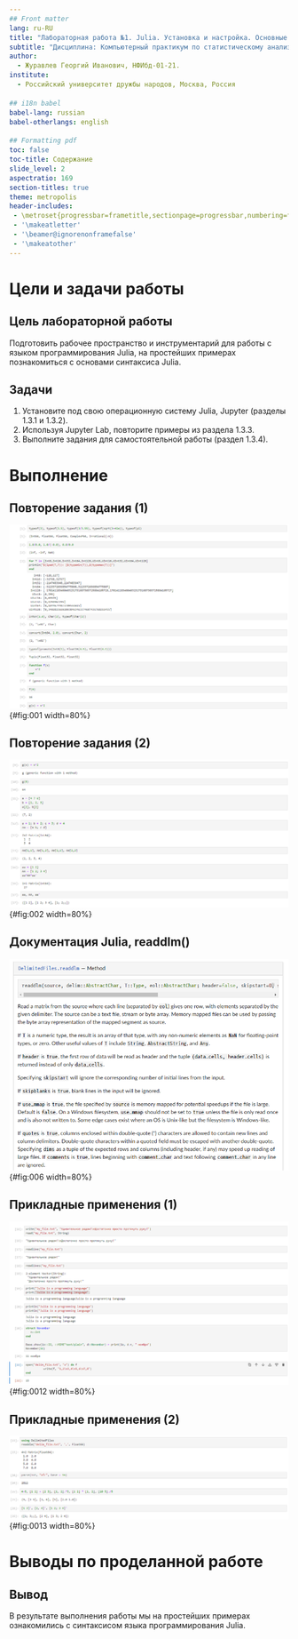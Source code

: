 ```yaml
---
## Front matter
lang: ru-RU
title: "Лабораторная работа №1. Julia. Установка и настройка. Основные принципы"
subtitle: "Дисциплина: Компьютерный практикум по статистическому анализу данных"
author:
  - Журавлев Георгий Иванович, НФИбд-01-21.
institute:
  - Российский университет дружбы народов, Москва, Россия

## i18n babel
babel-lang: russian
babel-otherlangs: english

## Formatting pdf
toc: false
toc-title: Содержание
slide_level: 2
aspectratio: 169
section-titles: true
theme: metropolis
header-includes:
 - \metroset{progressbar=frametitle,sectionpage=progressbar,numbering=fraction}
 - '\makeatletter'
 - '\beamer@ignorenonframefalse'
 - '\makeatother'
---
```


# Цели и задачи работы

## Цель лабораторной работы

Подготовить рабочее пространство и инструментарий для работы с языком программирования Julia, на простейших примерах
познакомиться с основами синтаксиса Julia.

## Задачи

1. Установите под свою операционную систему Julia, Jupyter (разделы 1.3.1 и 1.3.2).
2. Используя Jupyter Lab, повторите примеры из раздела 1.3.3.
3. Выполните задания для самостоятельной работы (раздел 1.3.4).

# Выполнение

## Повторение задания (1)

![Повторение (1)](image/1.png){#fig:001 width=80%}

## Повторение задания (2)

![Повторение (2)](image/2.png){#fig:002 width=80%}

## Документация Julia, readdlm()

![readdlm()](image/6.png){#fig:006 width=80%}

## Прикладные применения (1)

![Решения (1)](image/12.png){#fig:0012 width=80%}

## Прикладные применения (2)

![Решения (2)](image/13.png){#fig:0013 width=80%}

# Выводы по проделанной работе

## Вывод

В результате выполнения работы мы на простейших примерах ознакомились с синтаксисом языка программирования Julia.